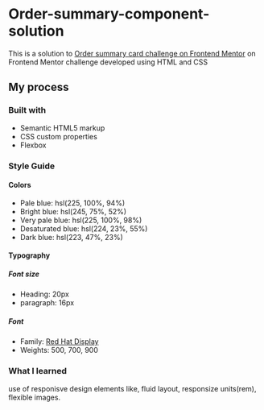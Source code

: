 # Order-summary-component-solution
This is a solution to [Order summary card challenge on Frontend Mentor](https://www.frontendmentor.io/challenges/order-summary-component-QlPmajDUj) on Frontend Mentor challenge developed using HTML and CSS

## My process

### Built with

- Semantic HTML5 markup
- CSS custom properties
- Flexbox

### Style Guide

#### Colors

- Pale blue: hsl(225, 100%, 94%)
- Bright blue: hsl(245, 75%, 52%)
- Very pale blue: hsl(225, 100%, 98%)
- Desaturated blue: hsl(224, 23%, 55%)
- Dark blue: hsl(223, 47%, 23%)

#### Typography

##### Font size

- Heading: 20px
- paragraph: 16px

##### Font

- Family: [Red Hat Display](https://fonts.google.com/specimen/Red+Hat+Display)
- Weights: 500, 700, 900

### What I learned

use of responisve design elements like, fluid layout, responsize units(rem), flexible images.



